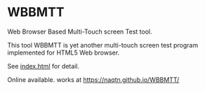 # WBBMTT
Web Browser Based Multi-Touch screen Test tool.

This tool WBBMTT is yet another multi-touch screen test program implemented for HTML5 Web browser.

See [index.html](index.html) for detail.

Online available. works at https://naqtn.github.io/WBBMTT/
